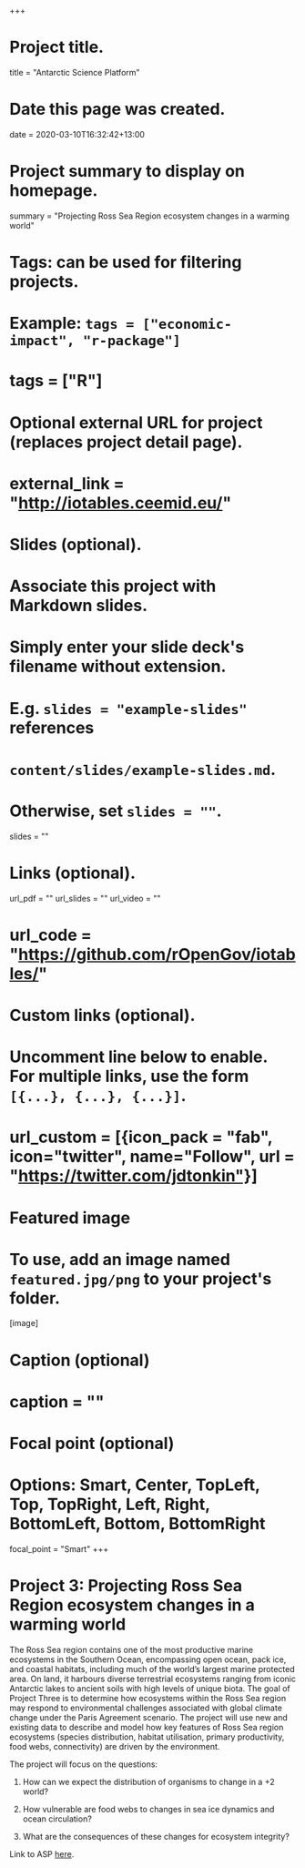 +++
# Project title.
title = "Antarctic Science Platform"

# Date this page was created.
date = 2020-03-10T16:32:42+13:00

# Project summary to display on homepage.
summary = "Projecting Ross Sea Region ecosystem changes in a warming world"

# Tags: can be used for filtering projects.
# Example: `tags = ["economic-impact", "r-package"]`
# tags = ["R"]

# Optional external URL for project (replaces project detail page).
# external_link = "http://iotables.ceemid.eu/"

# Slides (optional).
#   Associate this project with Markdown slides.
#   Simply enter your slide deck's filename without extension.
#   E.g. `slides = "example-slides"` references 
#   `content/slides/example-slides.md`.
#   Otherwise, set `slides = ""`.
slides = ""

# Links (optional).
url_pdf = ""
url_slides = ""
url_video = ""
# url_code = "https://github.com/rOpenGov/iotables/"

# Custom links (optional).
#   Uncomment line below to enable. For multiple links, use the form `[{...}, {...}, {...}]`.
# url_custom = [{icon_pack = "fab", icon="twitter", name="Follow", url = "https://twitter.com/jdtonkin"}]

# Featured image
# To use, add an image named `featured.jpg/png` to your project's folder. 
[image]
  # Caption (optional)
  # caption = ""
  
  # Focal point (optional)
  # Options: Smart, Center, TopLeft, Top, TopRight, Left, Right, BottomLeft, Bottom, BottomRight
  focal_point = "Smart"
+++


# Project 3: Projecting Ross Sea Region ecosystem changes in a warming world

The Ross Sea region contains one of the most productive marine ecosystems in the Southern Ocean, encompassing open ocean, pack ice, and coastal habitats, including much of the world’s largest marine protected area. On land, it harbours diverse terrestrial ecosystems ranging from iconic Antarctic lakes to ancient soils with high levels of unique biota. The goal of Project Three is to determine how ecosystems within the Ross Sea region may respond to environmental challenges associated with global climate change under the Paris Agreement scenario. The project will use new and existing data to describe and model how key features of Ross Sea region ecosystems (species distribution, habitat utilisation, primary productivity, food webs, connectivity) are driven by the environment.

The project will focus on the questions:

1. How can we expect the distribution of organisms to change in a +2 world?

2. How vulnerable are food webs to changes in sea ice dynamics and ocean circulation?

3. What are the consequences of these changes for ecosystem integrity?


Link to ASP [here](https://www.antarcticscienceplatform.org.nz/). 
 
